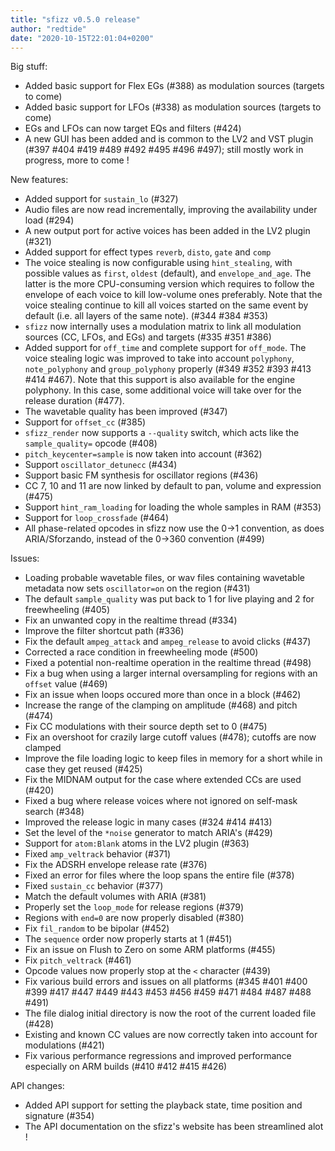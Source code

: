 ```yaml
---
title: "sfizz v0.5.0 release"
author: "redtide"
date: "2020-10-15T22:01:04+0200"
---
```

Big stuff:
- Added basic support for Flex EGs (#388) as modulation sources (targets to come)
- Added basic support for LFOs (#338)  as modulation sources (targets to come)
- EGs and LFOs can now target EQs and filters (#424)
- A new GUI has been added and is common to the LV2 and VST plugin (#397 #404 #419 #489 #492 #495 #496 #497); still mostly work in progress, more to come !

New features:
- Added support for `sustain_lo` (#327)
- Audio files are now read incrementally, improving the availability under load (#294)
- A new output port for active voices has been added in the LV2 plugin (#321)
- Added support for effect types `reverb`, `disto`, `gate` and `comp`
- The voice stealing is now configurable using `hint_stealing`, with possible values as `first`, `oldest` (default), and `envelope_and_age`. The latter is the more CPU-consuming version which requires to follow the envelope of each voice to kill low-volume ones preferably. Note that the voice stealing continue to kill all voices started on the same event by default (i.e. all layers of the same note). (#344 #384 #353)
- `sfizz` now internally uses a modulation matrix to link all modulation sources (CC, LFOs, and EGs) and targets (#335 #351 #386)
- Added support for `off_time` and complete support for `off_mode`. The voice stealing logic was improved to take into account `polyphony`, `note_polyphony` and `group_polyphony` properly (#349 #352 #393 #413 #414 #467). Note that this support is also available for the engine polyphony. In this case, some additional voice will take over for the release duration (#477).
- The wavetable quality has been improved (#347)
- Support for `offset_cc` (#385)
- `sfizz_render` now supports a `--quality` switch, which acts like the `sample_quality=` opcode (#408)
- `pitch_keycenter=sample` is now taken into account (#362)
- Support `oscillator_detunecc` (#434)
- Support basic FM synthesis for oscillator regions (#436)
- CC 7, 10 and 11 are now linked by default to pan, volume and expression (#475)
- Support `hint_ram_loading` for loading the whole samples in RAM (#353)
- Support for `loop_crossfade` (#464)
- All phase-related opcodes in sfizz now use the 0->1 convention, as does ARIA/Sforzando, instead of the 0->360 convention (#499)

Issues:
- Loading probable wavetable files, or wav files containing wavetable metadata now sets `oscillator=on` on the region (#431)
- The default `sample_quality` was put back to 1 for live playing and 2 for freewheeling (#405)
- Fix an unwanted copy in the realtime thread (#334)
- Improve the filter shortcut path (#336)
- Fix the default `ampeg_attack` and `ampeg_release` to avoid clicks (#437)
- Corrected a race condition in freewheeling mode (#500)
- Fixed a potential non-realtime operation in the realtime thread (#498)
- Fix a bug when using a larger internal oversampling for regions with an `offset` value (#469)
- Fix an issue when loops occured more than once in a block (#462)
- Increase the range of the clamping on amplitude (#468) and pitch (#474)
- Fix CC modulations with their source depth set to 0 (#475)
- Fix an overshoot for crazily large cutoff values (#478); cutoffs are now clamped
- Improve the file loading logic to keep files in memory for a short while in case they get reused (#425)
- Fix the MIDNAM output for the case where extended CCs are used (#420)
- Fixed a bug where release voices where not ignored on self-mask search (#348)
- Improved the release logic in many cases (#324 #414 #413)
- Set the level of the `*noise` generator to match ARIA's (#429)
- Support for `atom:Blank` atoms in the LV2 plugin (#363)
- Fixed `amp_veltrack` behavior (#371)
- Fix the ADSRH envelope release rate (#376)
- Fixed an error for files where the loop spans the entire file (#378)
- Fixed `sustain_cc` behavior (#377)
- Match the default volumes with ARIA (#381)
- Properly set the `loop_mode` for release regions (#379)
- Regions with `end=0` are now properly disabled (#380)
- Fix `fil_random` to be bipolar (#452)
- The `sequence` order now properly starts at 1 (#451)
- Fix an issue on Flush to Zero on some ARM platforms (#455)
- Fix `pitch_veltrack` (#461)
- Opcode values now properly stop at the `<` character (#439)
- Fix various build errors and issues on all platforms (#345 #401 #400 #399 #417 #447 #449 #443 #453 #456 #459 #471 #484 #487 #488 #491)
- The file dialog initial directory is now the root of the current loaded file (#428)
- Existing and known CC values are now correctly taken into account for modulations (#421)
- Fix various performance regressions and improved performance especially on ARM builds (#410 #412 #415 #426)

API changes:
- Added API support for setting the playback state, time position and signature (#354)
- The API documentation on the sfizz's website has been streamlined alot !
